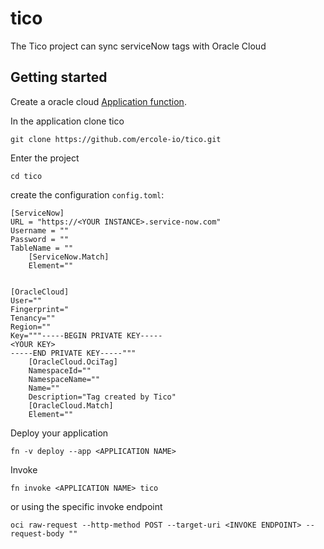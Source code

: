 # tico
The Tico project can sync serviceNow tags with Oracle Cloud

## Getting started
Create a oracle cloud [Application function](https://docs.oracle.com/en-us/iaas/Content/Functions/Tasks/functionscreatingfirst.htm).

In the application clone tico

`git clone https://github.com/ercole-io/tico.git`

Enter the project

`cd tico`
 
create the configuration `config.toml`:

```
[ServiceNow]
URL = "https://<YOUR INSTANCE>.service-now.com"
Username = ""
Password = ""
TableName = ""
    [ServiceNow.Match]
    Element=""


[OracleCloud]
User=""
Fingerprint="
Tenancy=""
Region=""
Key="""-----BEGIN PRIVATE KEY-----
<YOUR KEY>
-----END PRIVATE KEY-----"""
    [OracleCloud.OciTag]
    NamespaceId=""
    NamespaceName=""
    Name=""
    Description="Tag created by Tico"
    [OracleCloud.Match]
    Element=""
```

Deploy your application

`fn -v deploy --app <APPLICATION NAME>`

Invoke

`fn invoke <APPLICATION NAME> tico`

or using the specific invoke endpoint

```
oci raw-request --http-method POST --target-uri <INVOKE ENDPOINT> --request-body ""
```
